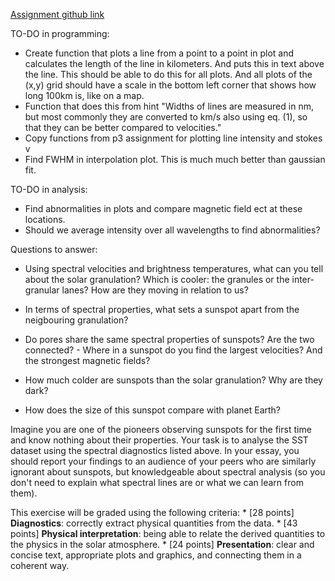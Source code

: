 [Assignment github link](https://github.com/tiagopereira/ast4310/blob/main/notebooks/project3/project3.ipynb)




TO-DO in programming:
- Create function that plots a line from a point to a point in plot and calculates the length of the line in kilometers. And puts this in text above the line. This should be able to do this for all plots. And all plots of the (x,y) grid should have a scale in the bottom left corner that shows how long 100km is, like on a map.
- Function that does this from hint "Widths of lines are measured in nm, but most commonly they are converted to km/s also using eq. (1), so that they can be better compared to velocities."
- Copy functions from p3 assignment for plotting line intensity and stokes v
- Find FWHM in interpolation plot. This is much much better than gaussian fit.

TO-DO in analysis:
- Find abnormalities in plots and compare magnetic field ect at these locations.
- Should we average intensity over all wavelengths to find abnormalities?

Questions to answer:

- Using spectral velocities and brightness temperatures, what can you tell about the solar granulation?
Which is cooler: the granules or the inter-granular lanes?
How are they moving in relation to us?

- In terms of spectral properties, what sets a sunspot apart from the neigbouring granulation?

- Do pores share the same spectral properties of sunspots? Are the two connected? - Where in a sunspot do you find the largest velocities? And the strongest magnetic fields?

- How much colder are sunspots than the solar granulation? Why are they dark?

- How does the size of this sunspot compare with planet Earth? 


Imagine you are one of the pioneers observing sunspots for the first time and know nothing about their properties. Your task is to analyse the SST dataset using the spectral diagnostics listed above. In your essay, you should report your findings to an audience of your peers who are similarly ignorant about sunspots, but knowledgeable about spectral analysis (so you don't need to explain what spectral lines are or what we can learn from them).

This exercise will be graded using the following criteria: * [28 points] **Diagnostics**: correctly extract physical quantities from the data. * [43 points] **Physical interpretation**: being able to relate the derived quantities to the physics in the solar atmosphere. * [24 points] **Presentation**: clear and concise text, appropriate plots and graphics, and connecting them in a coherent way.
